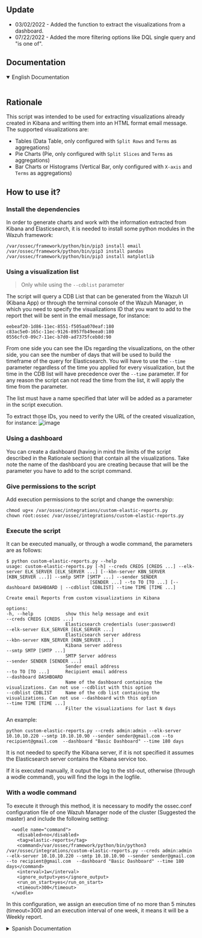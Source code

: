 ## Update
- 03/02/2022 - Added the function to extract the visualizations from a dashboard.
- 07/22/2022 - Added the more filtering options like DQL single query and "is one of".

## Documentation

<details open>
<summary>English Documentation</summary>
<br>
  
  ## Rationale

  This script was intended to be used for extracting visualizations already created in Kibana and writting them into an HTML format email message. The supported visualizations are: 

  - Tables (Data Table, only configured with `Split Rows` and `Terms` as aggregations)
  - Pie Charts (Pie, only configured with `Split Slices` and `Terms` as aggregations)
  - Bar Charts or Histograms (Vertical Bar, only configured with `X-axis` and `Terms` as aggregations)

  ## How to use it?
  ### Install the dependencies
  In order to generate charts and work with the information extracted from Kibana and Elasticsearch, it is needed to install some python modules in the Wazuh framework:
  ```
  /var/ossec/framework/python/bin/pip3 install email
  /var/ossec/framework/python/bin/pip3 install pandas
  /var/ossec/framework/python/bin/pip3 install matplotlib
  ```
  ### Using a visualization list
  >Only while using the `--cdblist` parameter
  
  The script will query a CDB List that can be generated from the Wazuh UI (Kibana App) or through the terminal console of the Wazuh Manager, in which you need to specify the visualizations ID that you want to add to the report thet will be sent in the email message, for instance:
  ```
  eebeaf20-1d86-11ec-8551-f505aa070eaf:180
  c83ac5e0-165c-11ec-9126-8957fb49eea0:180
  0556cfc0-09c7-11ec-b7d0-ad7375fceb8d:90
  ```
  From one side you can see the IDs regarding the visualizations, on the other side, you can see the number of days that will be used to build the timeframe of the query for Elasticsearch. You will have to use the `--time` parameter regardless of the time you applied for every visualization, but the time in the CDB list will have precedence over the `--time` parameter. If for any reason the script can not read the time from the list, it will apply the time from the parameter.
  
  The list must have a name specified that later will be added as a parameter in the script execution.

  To extract those IDs, you need to verify the URL of the created visualization, for instance:
  ![image](https://user-images.githubusercontent.com/37050249/149815309-893b4249-f16e-4b38-be62-10f2157d516a.png)

  ### Using a dashboard
  You can create a dashboard (having in mind the limits of the script described in the Rationale section) that contain all the visualizations. Take note the name of the dashboard you are creating because that will be the parameter you have to add to the script command.
    
  ### Give permissions to the script
  Add execution permissions to the script and change the ownership:
  ```
  chmod ug+x /var/ossec/integrations/custom-elastic-reports.py
  chown root:ossec /var/ossec/integrations/custom-elastic-reports.py
  ```
  
  ### Execute the script
  It can be executed manually, or through a wodle command, the parameters are as follows:
  ```
  $ python custom-elastic-reports.py --help
  usage: custom-elastic-reports.py [-h] --creds CREDS [CREDS ...] --elk-server ELK_SERVER [ELK_SERVER ...] [--kbn-server KBN_SERVER [KBN_SERVER ...]] --smtp SMTP [SMTP ...] --sender SENDER
                                 [SENDER ...] --to TO [TO ...] [--dashboard DASHBOARD | --cdblist CDBLIST] --time TIME [TIME ...]

Create email Reports from custom visualizations in Kibana

options:
  -h, --help            show this help message and exit
  --creds CREDS [CREDS ...]
                        Elasticsearch credentials (user:password)
  --elk-server ELK_SERVER [ELK_SERVER ...]
                        Elasticsearch server address
  --kbn-server KBN_SERVER [KBN_SERVER ...]
                        Kibana server address
  --smtp SMTP [SMTP ...]
                        SMTP Server address
  --sender SENDER [SENDER ...]
                        Sender email address
  --to TO [TO ...]      Recipient email address
  --dashboard DASHBOARD
                        Name of the dashboard containing the visualizations. Can not use --cdblist with this option
  --cdblist CDBLIST     Name of the cdb list containing the visualizations. Can not use --dashboard with this option
  --time TIME [TIME ...]
                        Filter the visualizations for last N days
  ```
  An example:
  ```
  python custom-elastic-reports.py --creds admin:admin --elk-server 10.10.10.220 --smtp 10.10.10.90 --sender sender@gmail.com --to recipient@gmail.com  --dashboard "Basic Dashboard" --time 180 days
  ```
  It is not needed to specify the Kibana server, if it is not specified it assumes the Elasticsearch server contains the Kibana service too.

  If it is executed manually, it output the log to the std-out, otherwise (through a wodle command), you will find the logs in the logfile.

  ### With a wodle command
  To execute it through this method, it is necessary to modify the ossec.conf configuration file of one Wazuh Manager node of the cluster (Suggested the master) and include the following setting:
  ```
    <wodle name="command">
      <disabled>no</disabled>
      <tag>elastic-reports</tag>
      <command>/var/ossec/framework/python/bin/python3 /var/ossec/integrations/custom-elastic-reports.py --creds admin:admin --elk-server 10.10.10.220 --smtp 10.10.10.90 --sender sender@gmail.com --to recipient@gmail.com  --dashboard "Basic Dashboard" --time 180 days</command>
      <interval>1w</interval>
      <ignore_output>yes</ignore_output>
      <run_on_start>yes</run_on_start>
      <timeout>300</timeout>
    </wodle>
  ```
  In this configuration, we assign an execution time of no more than 5 minutes (timeout=300) and an execution interval of one week, it means it will be a Weekly report.
<br>
</details>

<details>
<summary>Spanish Documentation</summary>
<br>
  
  ## Introducción

  Este script fue diseñado para extraer visualizaciones ya creadas en Kibana y plasmarlas en un correo electronico con formato HTML. Las visualizaciones soportadas hasta ahora son:

  - Tablas (Data Table, only configured with `Split Rows` and `Terms` as aggregations)
  - Graficos de torta (Pie, only configured with `Split Slices` and `Terms` as aggregations)
  - Graficos de barra o histogramas (Vertical Bar, only configured with `X-axis` and `Terms` as aggregations)

  ## Cómo utilizarlo?
  ### Instalar dependencias
  Para generar los graficos y trabajar con la informacion extraida de Elasticsearch y Kibana, es necesario instalar algunos modulos en el framework the Wazuh para poder utilizarlo:
  ```
  /var/ossec/framework/python/bin/pip3 install email
  /var/ossec/framework/python/bin/pip3 install pandas
  /var/ossec/framework/python/bin/pip3 install matplotlib
  ```
  ### Usar una lista de visualizaciones
  >Only while using the `--cdblist` parameter
  
  El script va a consultar una CDB List, que usted puede generar tanto desde la UI de Wazuh como desde la consola, en la cual se deberán especificar los IDs de las visualizaciones que se pretende que aparezcan en el correo de reporte, un ejemplo:
  ```
  eebeaf20-1d86-11ec-8551-f505aa070eaf:180
  c83ac5e0-165c-11ec-9126-8957fb49eea0:180
  0556cfc0-09c7-11ec-b7d0-ad7375fceb8d:90
  ```
  Se puede ver de un lado los IDs correspondientes, y del otro los numeros que corresponden a la cantidad de dias que se van a tener en cuenta como tiempo para la consulta de la informacion en Elasticsearch. Es necesario declarar el parametro time en la ejecucion del script `--time` independientemente de lo que se declara en la lista para cada visualizacion, y este tiempo declarado en la lista tendrá precedencia sobre el paramentro `--time`. Si por alguna razón el script no puede leer el tiempo desde la lista, este aplicará el parametro `--time`.
  
  Se le debe colocar un nombre a la lista que luego se especificará en el comando del script.

  Para extraer dichos IDs, se debe verificar la visualizacion creada, por ejemplo:
  ![image](https://user-images.githubusercontent.com/37050249/149815309-893b4249-f16e-4b38-be62-10f2157d516a.png)

  ### Otorgar permisos
  Otorgar permisos de ejecucion y ajustar el ownership:
  ```
  chmod ug+x /var/ossec/integrations/custom-elastic-reports
  chown root:ossec /var/ossec/integrations/custom-elastic-reports
  ```
  Notese, que no se esta usando la extension `.py`, no es por nada especial, se puede conservar la extension sin problemas.

  ### Ejecutar el Script
  El script se puede ejecutar de manera manual, o mediante un wodle command, los parametros son los siguientes:
  ```
  # python custom-elastic-reports -h
  usage: custom-elastic-reports.py [-h] --creds CREDS [CREDS ...] --elk-server ELK_SERVER [ELK_SERVER ...] [--kbn-server KBN_SERVER [KBN_SERVER ...]] --smtp SMTP [SMTP ...] --sender SENDER
                                   [SENDER ...] --to TO [TO ...] --cdblist CDBLIST [CDBLIST ...]

  Create email Reports from custom visualizations in Kibana

  options:
    -h, --help            show this help message and exit
    --creds CREDS [CREDS ...]
                          Elasticsearch credentials (user:password)
    --elk-server ELK_SERVER [ELK_SERVER ...]
                          Elasticsearch server address
    --kbn-server KBN_SERVER [KBN_SERVER ...]
                          Kibana server address
    --smtp SMTP [SMTP ...]
                          SMTP Server address
    --sender SENDER [SENDER ...]
                          Sender email address
    --to TO [TO ...]      Recipient email address
    --cdblist CDBLIST [CDBLIST ...]
                          Name of the CDBList used to get the visualizations
  ```
  Como un ejemplo:
  ```
  /var/ossec/integrations/custom-elastic-reports --to destino@wazuh.com --elk-server 10.10.10.220 --smtp 10.10.10.90 --sender origen@wazuh.com --creds admin:admin --cdblist report-list
  ```
  No es necesario especificar el servidor de Kibana, si no se especifica, toma como servidor de Kibana el mismo Elasticsearch server.

  Si se ejecuta manualmente, este devuelve el log en pantalla, mientras que si se ejecuta mediante wodle command, se escribe el log en el archivo integrations.log.

  ### Mediante wodle command
  Para ejecutarlo mediante este metodo, es necesario modificar el archivo de configuraciones ossec.conf the uno de las Managers del cluster (preferentemente el Master) e incluir la siguiente configuracion:
  ```
    <wodle name="command">
      <disabled>no</disabled>
      <tag>elastic-reports</tag>
      <command>/var/ossec/framework/python/bin/python3 /var/ossec/integrations/custom-elastic-reports.py --creds admin:admin --elk-server 10.10.10.220 --smtp 10.10.10.90 --sender sender@gmail.com --to recipient@gmail.com  --dashboard "Basic Dashboard" --time 180 days</command>
      <interval>1w</interval>
      <ignore_output>yes</ignore_output>
      <run_on_start>yes</run_on_start>
      <timeout>300</timeout>
    </wodle>
  ```
  En este caso, se le da un tiempo de ejecucion de no mas de cinco minutos (timeout=300) y un intervalo de ejecucion de 1 semana, es decir que este reporte va a ser semanal.
<br>
</details>
